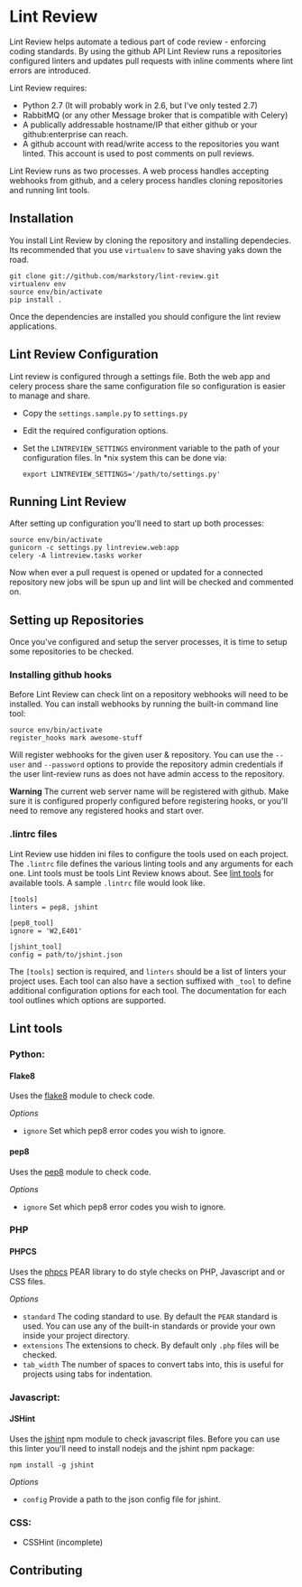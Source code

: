 # Lint Review

Lint Review helps automate a tedious part of code review - enforcing coding
standards. By using the github API Lint Review runs a repositories configured linters
and updates pull requests with inline comments where lint errors are introduced.

Lint Review requires:

* Python 2.7 (It will probably work in 2.6, but I've only tested 2.7)
* RabbitMQ (or any other Message broker that is compatible with Celery)
* A publically addressable hostname/IP that either github or your github:enterprise
  can reach.
* A github account with read/write access to the repositories you want linted. This
  account is used to post comments on pull reviews.

Lint Review runs as two processes. A web process handles accepting webhooks from github,
and a celery process handles cloning repositories and running lint tools.


## Installation

You install Lint Review by cloning the repository and installing dependecies.
Its recommended that you use `virtualenv` to save shaving yaks down the road.

    git clone git://github.com/markstory/lint-review.git
    virtualenv env
    source env/bin/activate
    pip install .

Once the dependencies are installed you should configure the lint review applications.


## Lint Review Configuration

Lint review is configured through a settings file. Both the web app and celery process
share the same configuration file so configuration is easier to manage and share.

* Copy the `settings.sample.py` to `settings.py`
* Edit the required configuration options.
* Set the `LINTREVIEW_SETTINGS` environment variable to the path
  of your configuration files. In \*nix system this can be done via:

      export LINTREVIEW_SETTINGS='/path/to/settings.py'


## Running Lint Review

After setting up configuration you'll need to start up both processes:

    source env/bin/activate
    gunicorn -c settings.py lintreview.web:app
    celery -A lintreview.tasks worker

Now when ever a pull request is opened or updated for a connected repository
new jobs will be spun up and lint will be checked and commented on.


## Setting up Repositories

Once you've configured and setup the server processes, it is time to setup some
repositories to be checked.


### Installing github hooks

Before Lint Review can check lint on a repository webhooks will need to be installed.
You can install webhooks by running the built-in command line tool:

    source env/bin/activate
    register_hooks mark awesome-stuff

Will register webhooks for the given user & repository. You can use the `--user` and `--password`
options to provide the repository admin credentials if the user lint-review runs as does
not have admin access to the repository.

**Warning** The current web server name will be registered with github. Make sure
it is configured properly configured before registering hooks, or you'll need to remove
any registered hooks and start over.


### .lintrc files

Lint Review use hidden ini files to configure the tools used on each project. The
`.lintrc` file defines the various linting tools and any arguments for each one. Lint
tools must be tools Lint Review knows about. See [lint tools](#lint-tools) for available
tools. A sample `.lintrc` file would look like.

    [tools]
    linters = pep8, jshint

    [pep8_tool]
    ignore = 'W2,E401'

    [jshint_tool]
    config = path/to/jshint.json

The `[tools]` section is required, and `linters` should be a list of
linters your project uses.  Each tool can also have a section suffixed with `_tool`
to define additional configuration options for each tool. The documentation for
each tool outlines which options are supported.


## Lint tools

### Python:

#### Flake8

Uses the [flake8](http://pypi.python.org/pypi/flake8) module to check code.

*Options*

* `ignore` Set which pep8 error codes you wish to ignore.

#### pep8

Uses the [pep8](http://pypi.python.org/pypi/pep8/1.2) module to check code. 

*Options*

* `ignore` Set which pep8 error codes you wish to ignore.

### PHP

#### PHPCS

Uses the [phpcs](http://pear.php.net/package/PHP_CodeSniffer) PEAR library
to do style checks on PHP, Javascript and or CSS files.

*Options*

* `standard` The coding standard to use. By default the `PEAR` standard is used. You can
  use any of the built-in standards or provide your own inside your project directory.
* `extensions` The extensions to check. By default only `.php` files will be checked.
* `tab_width` The number of spaces to convert tabs into, this is useful for projects using 
  tabs for indentation.

### Javascript:

#### JSHint

Uses the [jshint](http://jshint.org/) npm module to check javascript files. Before
you can use this linter you'll need to install nodejs and the jshint npm package:

    npm install -g jshint

*Options*

* `config` Provide a path to the json config file for jshint.


### CSS:
* CSSHint (incomplete)

## Contributing

